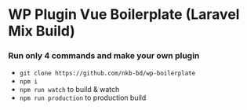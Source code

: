 # WP Plugin Vue Boilerplate (Laravel Mix Build)
### Run only 4 commands and make your own plugin
- `git clone https://github.com/nkb-bd/wp-boilerplate`
- `npm i`
- `npm run watch` to build & watch
- `npm run production` to production build



